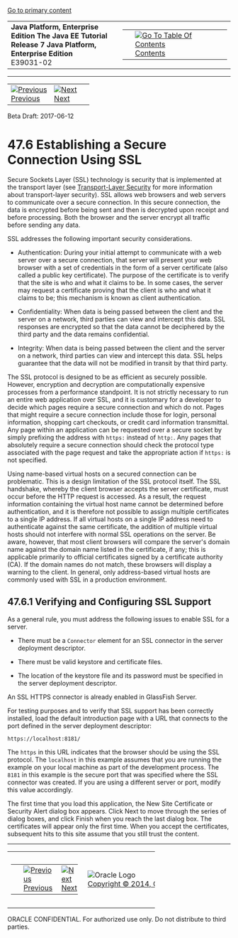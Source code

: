[Go to primary content](#BEGIN)

<table>
<colgroup>
<col width="50%" />
<col width="50%" />
</colgroup>
<tbody>
<tr class="odd">
<td><strong>Java Platform, Enterprise Edition The Java EE Tutorial</strong><br />
<strong>Release 7 Java Platform, Enterprise Edition</strong><br />
E39031-02</td>
<td><table>
<tbody>
<tr class="odd">
<td> </td>
<td><a href="toc.htm"><img src="../../dcommon/gifs/toc.gif" alt="Go To Table Of Contents" /><br />
<span class="icon">Contents</span></a></td>
</tr>
</tbody>
</table></td>
</tr>
</tbody>
</table>

-----

<table>
<tbody>
<tr class="odd">
<td><a href="security-intro005.htm"><img src="../../dcommon/gifs/leftnav.gif" alt="Previous" /><br />
<span class="icon">Previous</span></a> </td>
<td><a href="security-intro007.htm"><img src="../../dcommon/gifs/rightnav.gif" alt="Next" /><br />
<span class="icon">Next</span></a></td>
<td> </td>
</tr>
</tbody>
</table>

Beta Draft: 2017-06-12

# 47.6 Establishing a Secure Connection Using SSL

Secure Sockets Layer (SSL) technology is security that is implemented at
the transport layer (see [Transport-Layer
Security](security-intro002.htm#BNBXC) for more information about
transport-layer security). SSL allows web browsers and web servers to
communicate over a secure connection. In this secure connection, the
data is encrypted before being sent and then is decrypted upon receipt
and before processing. Both the browser and the server encrypt all
traffic before sending any data.

SSL addresses the following important security considerations.

  - Authentication: During your initial attempt to communicate with a
    web server over a secure connection, that server will present your
    web browser with a set of credentials in the form of a server
    certificate (also called a public key certificate). The purpose of
    the certificate is to verify that the site is who and what it claims
    to be. In some cases, the server may request a certificate proving
    that the client is who and what it claims to be; this mechanism is
    known as client authentication.

  - Confidentiality: When data is being passed between the client and
    the server on a network, third parties can view and intercept this
    data. SSL responses are encrypted so that the data cannot be
    deciphered by the third party and the data remains confidential.

  - Integrity: When data is being passed between the client and the
    server on a network, third parties can view and intercept this data.
    SSL helps guarantee that the data will not be modified in transit by
    that third party.

The SSL protocol is designed to be as efficient as securely possible.
However, encryption and decryption are computationally expensive
processes from a performance standpoint. It is not strictly necessary to
run an entire web application over SSL, and it is customary for a
developer to decide which pages require a secure connection and which do
not. Pages that might require a secure connection include those for
login, personal information, shopping cart checkouts, or credit card
information transmittal. Any page within an application can be requested
over a secure socket by simply prefixing the address with `https:`
instead of `http:`. Any pages that absolutely require a secure
connection should check the protocol type associated with the page
request and take the appropriate action if `https:` is not specified.

Using name-based virtual hosts on a secured connection can be
problematic. This is a design limitation of the SSL protocol itself. The
SSL handshake, whereby the client browser accepts the server
certificate, must occur before the HTTP request is accessed. As a
result, the request information containing the virtual host name cannot
be determined before authentication, and it is therefore not possible to
assign multiple certificates to a single IP address. If all virtual
hosts on a single IP address need to authenticate against the same
certificate, the addition of multiple virtual hosts should not interfere
with normal SSL operations on the server. Be aware, however, that most
client browsers will compare the server's domain name against the domain
name listed in the certificate, if any; this is applicable primarily to
official certificates signed by a certificate authority (CA). If the
domain names do not match, these browsers will display a warning to the
client. In general, only address-based virtual hosts are commonly used
with SSL in a production environment.

## 47.6.1 Verifying and Configuring SSL Support

As a general rule, you must address the following issues to enable SSL
for a server.

  - There must be a `Connector` element for an SSL connector in the
    server deployment descriptor.

  - There must be valid keystore and certificate files.

  - The location of the keystore file and its password must be specified
    in the server deployment descriptor.

An SSL HTTPS connector is already enabled in GlassFish Server.

For testing purposes and to verify that SSL support has been correctly
installed, load the default introduction page with a URL that connects
to the port defined in the server deployment descriptor:

``` oac_no_warn
https://localhost:8181/
```

The `https` in this URL indicates that the browser should be using the
SSL protocol. The `localhost` in this example assumes that you are
running the example on your local machine as part of the development
process. The `8181` in this example is the secure port that was
specified where the SSL connector was created. If you are using a
different server or port, modify this value accordingly.

The first time that you load this application, the New Site Certificate
or Security Alert dialog box appears. Click Next to move through the
series of dialog boxes, and click Finish when you reach the last dialog
box. The certificates will appear only the first time. When you accept
the certificates, subsequent hits to this site assume that you still
trust the content.

-----

<table style="width:66%;">
<colgroup>
<col width="33%" />
<col width="0%" />
<col width="33%" />
</colgroup>
<tbody>
<tr class="odd">
<td><table style="width:96%;">
<colgroup>
<col width="0%" />
<col width="48%" />
<col width="48%" />
</colgroup>
<tbody>
<tr class="odd">
<td> </td>
<td><a href="security-intro005.htm"><img src="../../dcommon/gifs/leftnav.gif" alt="Previous" /><br />
<span class="icon">Previous</span></a> </td>
<td><a href="security-intro007.htm"><img src="../../dcommon/gifs/rightnav.gif" alt="Next" /><br />
<span class="icon">Next</span></a></td>
</tr>
</tbody>
</table></td>
<td><img src="../../dcommon/gifs/oracle.gif" alt="Oracle Logo" class="copyrightlogo" /> <a href="../../dcommon/html/cpyr.htm"><br />
<span class="copyrightlogo">Copyright © 2014, Oracle and/or its affiliates. All rights reserved.</span></a></td>
<td><table>
<tbody>
<tr class="odd">
<td> </td>
<td><a href="toc.htm"><img src="../../dcommon/gifs/toc.gif" alt="Go To Table Of Contents" /><br />
<span class="icon">Contents</span></a></td>
</tr>
</tbody>
</table></td>
</tr>
</tbody>
</table>

ORACLE CONFIDENTIAL. For authorized use only. Do not distribute to third parties.
